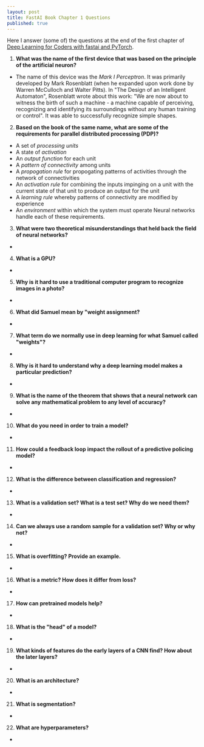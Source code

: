 ```yaml
---
layout: post
title: FastAI Book Chapter 1 Questions
published: true
---
```


Here I answer (some of) the questions at the end of the first chapter of [Deep Learning for Coders with fastai and PyTorch](https://github.com/fastai/fastbook).

1. **What was the name of the first device that was based on the principle of the artificial neuron?**
  - The name of this device was the *Mark I Perceptron*. It was primarily developed by Mark Rosenblatt (when he expanded upon work done by Warren McCulloch and Walter Pitts). In "The Design of an Intelligent Automaton", Rosenblatt wrote about this work: "We are now about to witness the birth of such a machine - a machine capable of perceiving, recognizing and identifying its surroundings without any human training or control". It was able to successfully recognize simple shapes. 
  
2. **Based on the book of the same name, what are some of the requirements for parallel distributed processing (PDP)?**
  - A set of *processing units*
  - A state of *activation*
  - An *output function* for each unit
  - A *pattern of connectivity* among units
  - A *propogation rule* for propogating patterns of activities through the network of connectivities
  - An *activation rule* for combining the inputs impinging on a unit with the current state of that unit to produce an output for the unit
  - A *learning rule* whereby patterns of connectivity are modified by experience
  - An *environment* within which the system must operate
  Neural networks handle each of these requirements.
  
3. **What were two theoretical misunderstandings that held back the field of neural networks?**
  -
4. **What is a GPU?**
  -
5. **Why is it hard to use a traditional computer program to recognize images in a photo?**
  -
6. **What did Samuel mean by "weight assignment?**
  -
7. **What term do we normally use in deep learning for what Samuel called "weights"?**
  -
8. **Why is it hard to understand why a deep learning model makes a particular prediction?**
  -
9. **What is the name of the theorem that shows that a neural network can solve any mathematical problem to any level of accuracy?**
  -
10. **What do you need in order to train a model?**
  -
11. **How could a feedback loop impact the rollout of a predictive policing model?**
  -
12. **What is the difference between classification and regression?**
  -
13. **What is a validation set? What is a test set? Why do we need them?**
  -
14. **Can we always use a random sample for a validation set? Why or why not?**
  -
15. **What is overfitting? Provide an example.**
  -
16. **What is a metric? How does it differ from loss?**
  -
17. **How can pretrained models help?**
  -
18. **What is the "head" of a model?**
  -
19. **What kinds of features do the early layers of a CNN find? How about the later layers?**
  -
20. **What is an architecture?**
  -
21. **What is segmentation?**
  -
22. **What are hyperparameters?**
  -

